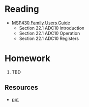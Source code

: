 # Reading
- [MSP430 Family Users Guide](/382/datasheets/msp430_msp430x2xx_family_users_guide.pdf)
    - Section 22.1 ADC10 Introduction
    - Section 22.1 ADC10 Operation
    - Section 22.1 ADC10 Registers

# Homework

1. TBD

## Resources

- [ppt](Lsn35.pptx)
